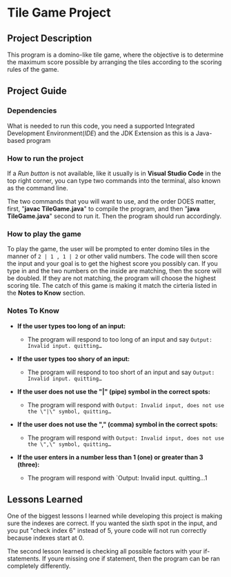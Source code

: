 
# Tile Game Project  

## Project Description  

This program is a domino-like tile game, where the objective is to determine the maximum score possible by arranging the tiles according to the scoring rules of the game.

## Project Guide

### Dependencies  

What is needed to run this code, you need a supported Integrated Development Environment(*IDE*) and the JDK Extension as this is a Java-based program

### How to run the project  

If a *Run button* is not available, like it usually is in **Visual Studio Code** in the top right corner, 
you can type two commands into the terminal, also known as the command line.

The two commands that you will want to use, and the order DOES matter, first, "**javac TileGame.java**" 
to compile the program, and then "**java TileGame.java**" second 
to run it. Then the program should run accordingly.

### How to play the game  

To play the game, the user will be prompted to enter domino tiles in the manner of `2 | 1 , 1 | 2` or 
other valid numbers. The code will then score the input and your goal is to get the highest score you possibly 
can. If you type in and the two numbers on the inside are matching, then the score will be doubled. If they are not matching, the program will choose the highest scoring tile. The catch of this game is making it match the cirteria listed in the **Notes to Know** section.


### Notes To Know

- **If the user types too long of an input:**
    - The program will respond to too long of an input and say `Output: Invalid input. quitting…`

- **If the user types too shory of an input:**
    - The program will respond to too short of an input and say `Output: Invalid input. quitting…`

- **If the user does not use the "|" (pipe) symbol in the correct spots:**
    - The program will respond with `Output: Invalid input, does not use the \"|\" symbol, quitting…`

- **If the user does not use the "," (comma) symbol in the correct spots:**
    - The program will respond with `Output: Invalid input, does not use the \",\" symbol, quitting…`

- **If the user enters in a number less than 1 (one) or greater than 3 (three):**
    - The program will respond with `Output: Invalid input. quitting…1



## Lessons Learned 

One of the biggest lessons I learned while developing this project is making sure the indexes are correct. If you wanted the sixth spot in the input, and you put "check index 6" instead of 5, youre code will not run correctly because indexes start at 0. 

The second lesson learned is checking all possible factors with your if-statements. If youre missing one if statement, then the program can be ran completely differently.

